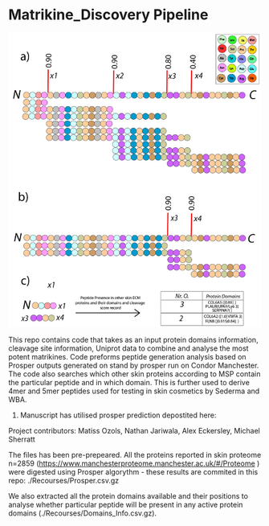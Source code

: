 # Matrikine_Discovery Pipeline

![Discovery pipeline](images/Ozols_FINAL.jpg)

This repo contains code that takes as an input protein domains information, cleavage site information, Uniprot data to combine and analyse the most potent matrikines. Code preforms peptide generation analysis based on Prosper outputs generated on stand by prosper run on Condor Manchester. The code also searches which other skin proteins according to MSP contain the particular peptide and in which domain. This is further used to derive 4mer and 5mer peptides used for testing in skin cosmetics by Sederma and WBA.

1) Manuscript has utilised prosper prediction depostited here:


Project contributors: Matiss Ozols, Nathan Jariwala, Alex Eckersley, Michael Sherratt


The files has been pre-prepeared. All the proteins reported in skin proteome n=2859 (https://www.manchesterproteome.manchester.ac.uk/#/Proteome ) were digested using Prosper algorythm - these results are commited in this repo: ./Recourses/Prosper.csv.gz

We also extracted all the protein domains available and their positions to analyse whether particular peptide will be present in any active protein domains (./Recourses/Domains_Info.csv.gz).